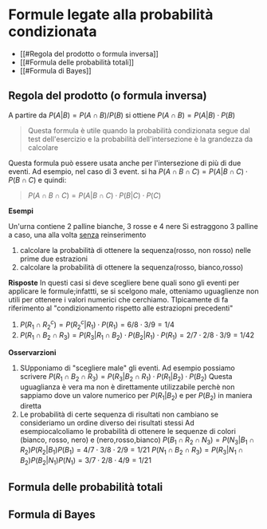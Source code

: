 # Formule legate alla probabilità condizionata

- [[#Regola del prodotto o formula inversa]]
- [[#Formula delle probabilità totali]]
- [[#Formula di Bayes]]


## Regola del prodotto (o formula inversa)

A partire da $P(A|B)=P(A\cap B)/P(B)$ si ottiene $P(A\cap B)=P(A|B)\cdot P(B)$

>Questa formula è utile quando la probabilità condizionata segue dal test dell'esercizio e la probabilità dell'intersezione è la grandezza da calcolare

Questa formula può essere usata anche per l'intersezione di più di due eventi. Ad esempio, nel caso di 3 event. si ha $P(A\cap B\cap C)=P(A|B\cap C)\cdot P(B\cap C)$ e quindi: 

>$P(A\cap B\cap C) = P(A|B\cap C)\cdot P(B|C)\cdot P(C)$


**Esempi**

Un'urna contiene 2 palline bianche, 3 rosse e 4 nere
Si estraggono 3 palline a caso, una alla volta <u>senza</u> reinserimento

1) calcolare la probabilità di ottenere la sequenza(rosso, non rosso) nelle prime due estrazioni
2) calcolare la probabilità di ottenere la sequenza(rosso, bianco,rosso)

**Risposte**
In questi casi si deve scegliere bene quali sono gli eventi per applicare le formule;infattti, se si scelgono male, otteniamo uguaglienze non utili per ottenere i valori numerici che cerchiamo.
TIpicamente di fa riferimento al "condizionamento rispetto alle estraziopni precedenti"

1) $P(R_1\cap R_2^{c})=P(R_2^{c}|R_1)\cdot P(R_1)=6/8\cdot 3/9 = 1/4$ 
2) $P(R_1\cap B_2\cap R_3)=P(R_3|R_1\cap B_2)\cdot P(B_2|R_1)\cdot P(R_1) = 2/7\cdot 2/8\cdot 3/9=1/42$

**Osservarzioni**
1) SUpponiamo di "scegliere male" gli eventi. Ad esempio possiamo scrivere $P(R_1\cap B_2\cap R_3) = P(R_3|B_2\cap R_1)\cdot P(R_1|B_2)\cdot P(B_2)$
Questa uguaglianza è vera ma non è direttamente utilizzabile perchè non sappiamo dove un valore numerico per $P(R_1|B_2)$ e per $P(B_2)$ in maniera diretta
2) Le probabilità di certe sequenza di risultati non cambiano se consideriamo un ordine diverso dei risultati stessi
	Ad esempiocalcoliamo le probabilità di ottenere le sequenze di colori (bianco, rosso, nero) e (nero,rosso,bianco)
	$P(B_1\cap R_2\cap N_3) = P(N_3|B_1\cap R_2) P(R_2|B_1)P(B_1)=4/7\cdot 3/8\cdot 2/9 = 1/21$
	$P(N_1\cap B_2\cap R_3) = P(R_3|N_1\cap B_2) P(B_2|N_1)P(N_1)=3/7\cdot 2/8\cdot 4/9 = 1/21$





## Formula delle probabilità totali
## Formula di Bayes
